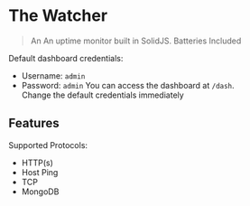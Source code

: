 # The Watcher
> An An uptime monitor built in SolidJS. Batteries Included

Default dashboard credentials:
- Username: `admin`
- Password: `admin`
You can access the dashboard at `/dash`. \
Change the default credentials immediately

## Features
Supported Protocols:
- HTTP(s)
- Host Ping
- TCP
- MongoDB
